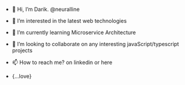 - 👋 Hi, I’m Darik. @neuralline
- 👀 I’m interested in the latest web technologies
- 🌱 I’m currently learning Microservice Architecture
- 💞️ I’m looking to collaborate on any interesting javaScript/typescript projects
- 📫 How to reach me? on linkedin or here

- {...love}



